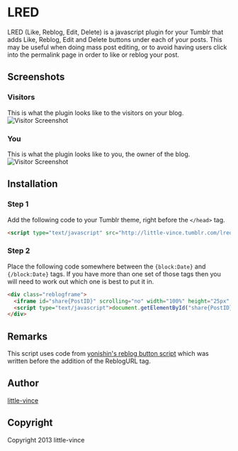 LRED
====

LRED (Like, Reblog, Edit, Delete) is a javascript plugin for your Tumblr that adds Like, Reblog, Edit and Delete buttons under each of your posts. This may be useful when doing mass post editing, or to avoid having users click into the permalink page in order to like or reblog your post.

Screenshots
-----------

### Visitors
This is what the plugin looks like to the visitors on your blog.
![Visitor Screenshot](screenshots/visitor.jpg?raw=true "What visitors see.")

### You
This is what the plugin looks like to you, the owner of the blog.
![Visitor Screenshot](screenshots/owner.jpg?raw=true "What you see.")

Installation
------------

### Step 1 
Add the following code to your Tumblr theme, right before the `</head>` tag.
```html
<script type="text/javascript" src="http://little-vince.tumblr.com/lred.js"></script>
```
### Step 2
Place the following code somewhere between the `{block:Date}` and `{/block:Date}` tags. If you have more than one set of those tags then you will need to work out which one is best to put it in.
```html
<div class="reblogframe">
  <iframe id="share{PostID}" scrolling="no" width="100%" height="25px" frameborder="0"></iframe>
  <script type="text/javascript">document.getElementById("share{PostID}").src=vince("{ReblogURL}","{Permalink}")</script>
</div> 
```

Remarks
-------
This script uses code from [yonishin's reblog button script](http://snipt.net/yonishin/add-a-reblog-button-or-html-link-to-tumblr-theme-javascript-html/) which was written before the addition of the ReblogURL tag.

Author
------

[little-vince](http://www.little-vince.tumblr.com)

Copyright
---------

Copyright 2013 little-vince
